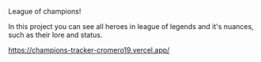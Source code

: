League of champions!

In this project you can see all heroes in league of legends and it's nuances, such as their lore and status.

https://champions-tracker-cromero19.vercel.app/
